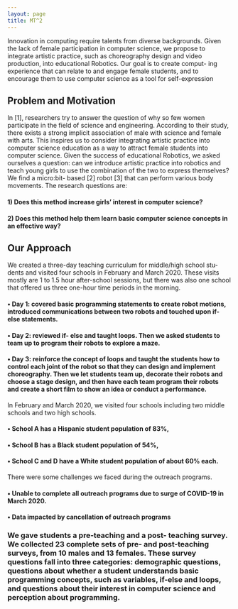 ```yaml
---
layout: page
title: MT^2
---
```

 Innovation in computing require talents from diverse backgrounds. Given the lack of female participation in computer science, we propose to integrate artistic practice, such as choreography design and video production, into educational Robotics. Our goal is to create comput- ing experience that can relate to and engage female students, and to encourage them to use computer science as a tool for self-expression

## Problem and Motivation
In [1], researchers try to answer the question of why so few women participate in the field of science and engineering. According to their study, there exists a strong implicit association of male with science and female with arts. This inspires us to consider integrating artistic practice into computer science education as a way to attract female students into computer science. Given the success of educational Robotics, we asked ourselves a question: can we introduce artistic practice into robotics and teach young girls to use the combination of the two to express themselves? We find a micro:bit- based [2] robot [3] that can perform various body movements. The research questions are:
#### 1) Does this method increase girls’ interest in computer science?
#### 2) Does this method help them learn basic computer science concepts in an effective way?

## Our Approach
 We created a three-day teaching curriculum for middle/high school stu- dents and visited four schools in February and March 2020. These visits mostly are 1 to 1.5 hour after-school sessions, but there was also one school that offered us three one-hour time periods in the morning.

#### • Day 1: covered basic programming statements to create robot motions, introduced communications between two robots and touched upon if-else statements.

#### • Day 2: reviewed if- else and taught loops. Then we asked students to team up to program their robots to explore a maze.

#### • Day 3: reinforce the concept of loops and taught the students how to control each joint of the robot so that they can design and implement choreography. Then we let students team up, decorate their robots and choose a stage design, and then have each team program their robots and create a short film to show an idea or conduct a performance.


In February and March 2020, we visited four schools including two middle schools and two high schools.

#### • School A has a Hispanic student population of 83%,

#### • School B has a Black student population of 54%,

#### • School C and D have a White student population of about 60% each.

 There were some challenges we faced during the outreach programs.

#### • Unable to complete all outreach programs due to surge of COVID-19 in March 2020.

#### • Data impacted by cancellation of outreach programs

### We gave students a pre-teaching and a post- teaching survey. We collected 23 complete sets of pre- and post-teaching surveys, from 10 males and 13 females. These survey questions fall into three categories: demographic questions, questions about whether a student understands basic programming concepts, such as variables, if-else and loops, and questions about their interest in computer science and perception about programming.

